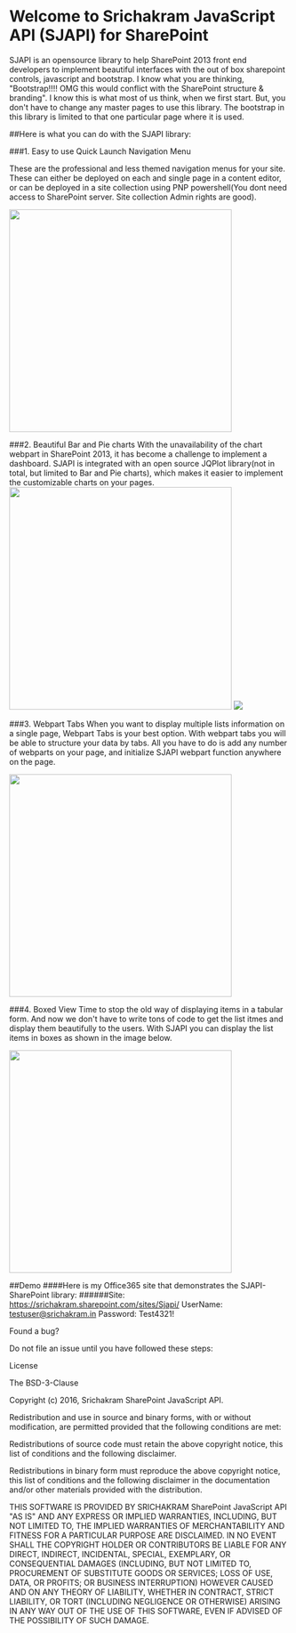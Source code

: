 # Welcome to Srichakram JavaScript API (SJAPI) for SharePoint

SJAPI is an opensource library to help SharePoint 2013 front end developers to implement beautiful interfaces with the out of box sharepoint controls, javascript and bootstrap. I know what you are thinking, "Bootstrap!!!! OMG this would conflict with the SharePoint structure & branding". I know this is what most of us think, when we first start. But, you don't have to change any master pages to use this library. The bootstrap in this library is limited to that one particular page where it is used. 

##Here is what you can do with the SJAPI library:

###1. Easy to use Quick Launch Navigation Menu

These are the professional and less themed navigation menus for your site. These can either be deployed on each and single page in a content editor, or can be deployed in a site collection using PNP powershell(You dont need access to SharePoint server. Site collection Admin rights are good).

<!--![Alt text](https://raw.githubusercontent.com/Srichakram/SJAPI/master/Navigation/Capture.PNG?raw=true)-->
<img src="https://raw.githubusercontent.com/Srichakram/SJAPI/master/Navigation/Capture.PNG" height="400px">

###2. Beautiful Bar and Pie charts
With the unavailability of the chart webpart in SharePoint 2013, it has become a challenge to implement a dashboard. SJAPI is integrated with an open source JQPlot library(not in total, but limited to Bar and Pie charts), which makes it easier to implement the customizable charts on your pages. 
<img src="https://raw.githubusercontent.com/Srichakram/SJAPI/master/Graphs/Capture1.PNG" height="400px">
<img src="https://raw.githubusercontent.com/Srichakram/SJAPI/master/Graphs/Capture2.PNG">

###3. Webpart Tabs
When you want to display multiple lists information on a single page, Webpart Tabs is your best option. With webpart tabs you will be able to structure your data by tabs. All you have to do is add any number of webparts on your page, and initialize SJAPI webpart function anywhere on the page.

<!-- ![Alt text](https://raw.githubusercontent.com/Srichakram/SJAPI/master/Webpart%20Tabs/Capture.PNG?raw=true) -->
<img src="https://raw.githubusercontent.com/Srichakram/SJAPI/master/Webpart%20Tabs/Capture.PNG" height="400px">


###4. Boxed View
Time to stop the old way of displaying items in a tabular form. And now we don't have to write tons of code to get the list itmes and display them beautifully to the users. With SJAPI you can display the list items in boxes as shown in the image below. 

<img src="https://raw.githubusercontent.com/Srichakram/SJAPI/master/Boxed%20List%20View/Capture.PNG" height="400px">
 



##Demo
####Here is my Office365 site that demonstrates the SJAPI-SharePoint library: 
######Site: https://srichakram.sharepoint.com/sites/Sjapi/ 
      UserName: testuser@srichakram.in 
      Password: Test4321!


Found a bug?

Do not file an issue until you have followed these steps:




License

The BSD-3-Clause

Copyright (c) 2016, Srichakram SharePoint JavaScript API.

Redistribution and use in source and binary forms, with or without modification, are permitted provided that the following conditions are met:

Redistributions of source code must retain the above copyright notice, this list of conditions and the following disclaimer.

Redistributions in binary form must reproduce the above copyright notice, this list of conditions and the following disclaimer in the documentation and/or other materials provided with the distribution.


THIS SOFTWARE IS PROVIDED BY SRICHAKRAM SharePoint JavaScript API "AS IS" AND ANY EXPRESS OR IMPLIED WARRANTIES, INCLUDING, BUT NOT LIMITED TO, THE IMPLIED WARRANTIES OF MERCHANTABILITY AND FITNESS FOR A PARTICULAR PURPOSE ARE DISCLAIMED. IN NO EVENT SHALL THE COPYRIGHT HOLDER OR CONTRIBUTORS BE LIABLE FOR ANY DIRECT, INDIRECT, INCIDENTAL, SPECIAL, EXEMPLARY, OR CONSEQUENTIAL DAMAGES (INCLUDING, BUT NOT LIMITED TO, PROCUREMENT OF SUBSTITUTE GOODS OR SERVICES; LOSS OF USE, DATA, OR PROFITS; OR BUSINESS INTERRUPTION) HOWEVER CAUSED AND ON ANY THEORY OF LIABILITY, WHETHER IN CONTRACT, STRICT LIABILITY, OR TORT (INCLUDING NEGLIGENCE OR OTHERWISE) ARISING IN ANY WAY OUT OF THE USE OF THIS SOFTWARE, EVEN IF ADVISED OF THE POSSIBILITY OF SUCH DAMAGE.

